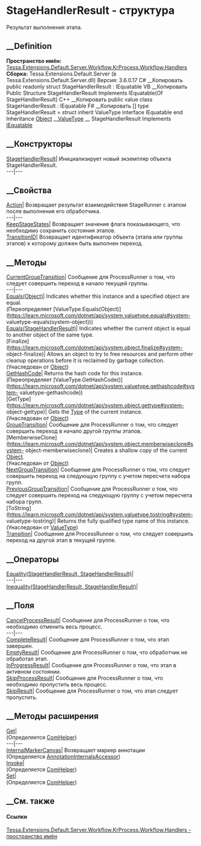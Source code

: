 # StageHandlerResult - структура
Результат выполнения этапа.
## __Definition
 **Пространство имён:**
[Tessa.Extensions.Default.Server.Workflow.KrProcess.Workflow.Handlers](N_Tessa_Extensions_Default_Server_Workflow_KrProcess_Workflow_Handlers.htm)  
 **Сборка:** Tessa.Extensions.Default.Server (в
Tessa.Extensions.Default.Server.dll) Версия: 3.6.0.17
C# __Копировать
     public readonly struct StageHandlerResult : IEquatable<StageHandlerResult>
VB __Копировать
     Public Structure StageHandlerResult
    	Implements IEquatable(Of StageHandlerResult)
C++ __Копировать
     public value class StageHandlerResult : IEquatable<StageHandlerResult>
F# __Копировать
     [<SealedAttribute>]
    type StageHandlerResult = 
        struct
            inherit ValueType
            interface IEquatable<StageHandlerResult>
        end
Inheritance
    [Object](https://learn.microsoft.com/dotnet/api/system.object) __[ValueType](https://learn.microsoft.com/dotnet/api/system.valuetype) __ StageHandlerResult
Implements
    [IEquatable](https://learn.microsoft.com/dotnet/api/system.iequatable-1)<StageHandlerResult>
##  __Конструкторы
[StageHandlerResult](M_Tessa_Extensions_Default_Server_Workflow_KrProcess_Workflow_Handlers_StageHandlerResult__ctor.htm)|
Инициализирует новый экземпляр объекта StageHandlerResult.  
---|---  
## __Свойства
[Action](P_Tessa_Extensions_Default_Server_Workflow_KrProcess_Workflow_Handlers_StageHandlerResult_Action.htm)|
Возвращает результат взаимодействия StageRunner c этапом после выполнения его
обработчика.  
---|---  
[KeepStageStates](P_Tessa_Extensions_Default_Server_Workflow_KrProcess_Workflow_Handlers_StageHandlerResult_KeepStageStates.htm)|
Возвращает значение флага показывающего, что необходимо сохранить состояния
этапов.  
[TransitionID](P_Tessa_Extensions_Default_Server_Workflow_KrProcess_Workflow_Handlers_StageHandlerResult_TransitionID.htm)|
Возвращает идентификатор объекта (этапа или группы этапов) к которому должен
быть выполнен переход.  
## __Методы
[CurrentGroupTransition](M_Tessa_Extensions_Default_Server_Workflow_KrProcess_Workflow_Handlers_StageHandlerResult_CurrentGroupTransition.htm)|
Сообщение для ProcessRunner о том, что следует совершить переход в начало
текущей группы.  
---|---  
[Equals(Object)](M_Tessa_Extensions_Default_Server_Workflow_KrProcess_Workflow_Handlers_StageHandlerResult_Equals.htm)|
Indicates whether this instance and a specified object are equal.  
(Переопределяет
[ValueType.Equals(Object)](https://learn.microsoft.com/dotnet/api/system.valuetype.equals#system-
valuetype-equals\(system-object\)))  
[Equals(StageHandlerResult)](M_Tessa_Extensions_Default_Server_Workflow_KrProcess_Workflow_Handlers_StageHandlerResult_Equals_1.htm)|
Indicates whether the current object is equal to another object of the same
type.  
[Finalize](https://learn.microsoft.com/dotnet/api/system.object.finalize#system-
object-finalize)| Allows an object to try to free resources and perform other
cleanup operations before it is reclaimed by garbage collection.  
(Унаследован от
[Object](https://learn.microsoft.com/dotnet/api/system.object))  
[GetHashCode](M_Tessa_Extensions_Default_Server_Workflow_KrProcess_Workflow_Handlers_StageHandlerResult_GetHashCode.htm)|
Returns the hash code for this instance.  
(Переопределяет
[ValueType.GetHashCode()](https://learn.microsoft.com/dotnet/api/system.valuetype.gethashcode#system-
valuetype-gethashcode))  
[GetType](https://learn.microsoft.com/dotnet/api/system.object.gettype#system-
object-gettype)| Gets the
[Type](https://learn.microsoft.com/dotnet/api/system.type) of the current
instance.  
(Унаследован от
[Object](https://learn.microsoft.com/dotnet/api/system.object))  
[GroupTransition](M_Tessa_Extensions_Default_Server_Workflow_KrProcess_Workflow_Handlers_StageHandlerResult_GroupTransition.htm)|
Сообщение для ProcessRunner о том, что следует совершить переход в начало
другой группы этапов.  
[MemberwiseClone](https://learn.microsoft.com/dotnet/api/system.object.memberwiseclone#system-
object-memberwiseclone)| Creates a shallow copy of the current
[Object](https://learn.microsoft.com/dotnet/api/system.object).  
(Унаследован от
[Object](https://learn.microsoft.com/dotnet/api/system.object))  
[NextGroupTransition](M_Tessa_Extensions_Default_Server_Workflow_KrProcess_Workflow_Handlers_StageHandlerResult_NextGroupTransition.htm)|
Сообщение для ProcessRunner о том, что следует совершить переход на следующую
группу с учетом пересчета набора групп.  
[PreviousGroupTransition](M_Tessa_Extensions_Default_Server_Workflow_KrProcess_Workflow_Handlers_StageHandlerResult_PreviousGroupTransition.htm)|
Сообщение для ProcessRunner о том, что следует совершить переход на следующую
группу с учетом пересчета набора групп.  
[ToString](https://learn.microsoft.com/dotnet/api/system.valuetype.tostring#system-
valuetype-tostring)| Returns the fully qualified type name of this instance.  
(Унаследован от
[ValueType](https://learn.microsoft.com/dotnet/api/system.valuetype))  
[Transition](M_Tessa_Extensions_Default_Server_Workflow_KrProcess_Workflow_Handlers_StageHandlerResult_Transition.htm)|
Сообщение для ProcessRunner о том, что следует совершить переход на другой
этап в текущей группе.  
## __Операторы
[Equality(StageHandlerResult,
StageHandlerResult)](M_Tessa_Extensions_Default_Server_Workflow_KrProcess_Workflow_Handlers_StageHandlerResult_op_Equality.htm)|  
---|---  
[Inequality(StageHandlerResult,
StageHandlerResult)](M_Tessa_Extensions_Default_Server_Workflow_KrProcess_Workflow_Handlers_StageHandlerResult_op_Inequality.htm)|  
## __Поля
[CancelProcessResult](F_Tessa_Extensions_Default_Server_Workflow_KrProcess_Workflow_Handlers_StageHandlerResult_CancelProcessResult.htm)|
Сообщение для ProcessRunner о том, что необходимо отменить весь процесс.  
---|---  
[CompleteResult](F_Tessa_Extensions_Default_Server_Workflow_KrProcess_Workflow_Handlers_StageHandlerResult_CompleteResult.htm)|
Сообщение для ProcessRunner о том, что этап завершен.  
[EmptyResult](F_Tessa_Extensions_Default_Server_Workflow_KrProcess_Workflow_Handlers_StageHandlerResult_EmptyResult.htm)|
Сообщение для ProcessRunner о том, что обработчик не обработал этап.  
[InProgressResult](F_Tessa_Extensions_Default_Server_Workflow_KrProcess_Workflow_Handlers_StageHandlerResult_InProgressResult.htm)|
Сообщение для ProcessRunner о том, что этап в активном состоянии.  
[SkipProcessResult](F_Tessa_Extensions_Default_Server_Workflow_KrProcess_Workflow_Handlers_StageHandlerResult_SkipProcessResult.htm)|
Сообщение для ProcessRunner о том, что необходимо пропустить весь процесс.  
[SkipResult](F_Tessa_Extensions_Default_Server_Workflow_KrProcess_Workflow_Handlers_StageHandlerResult_SkipResult.htm)|
Сообщение для ProcessRunner о том, что этап следует пропустить.  
## __Методы расширения
[Get](M_Tessa_Extensions_Default_Client_EDS_ComHelper_Get.htm)|  
(Определяется
[ComHelper](T_Tessa_Extensions_Default_Client_EDS_ComHelper.htm))  
---|---  
[InternalMarkerCanvas](M_Tessa_UI_Views_Charting_Annotations_AnnotationInternalsAccessor_InternalMarkerCanvas.htm)|
Возвращает маркер аннотации  
(Определяется
[AnnotationInternalsAccessor](T_Tessa_UI_Views_Charting_Annotations_AnnotationInternalsAccessor.htm))  
[Invoke](M_Tessa_Extensions_Default_Client_EDS_ComHelper_Invoke.htm)|  
(Определяется
[ComHelper](T_Tessa_Extensions_Default_Client_EDS_ComHelper.htm))  
[Set](M_Tessa_Extensions_Default_Client_EDS_ComHelper_Set.htm)|  
(Определяется
[ComHelper](T_Tessa_Extensions_Default_Client_EDS_ComHelper.htm))  
##  __См. также
#### Ссылки
[Tessa.Extensions.Default.Server.Workflow.KrProcess.Workflow.Handlers -
пространство
имён](N_Tessa_Extensions_Default_Server_Workflow_KrProcess_Workflow_Handlers.htm)
